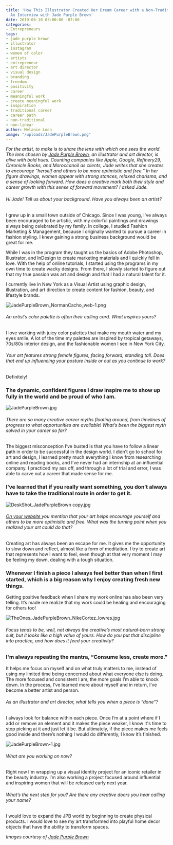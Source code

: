 ```yaml
---
title: 'How This Illustrator Created Her Dream Career with a Non-Traditional Path:
  An Interview with Jade Purple Brown'
date: 2019-06-10 03:00:00 -07:00
categories:
- Entrepreneurs
tags:
- jade purple brown
- illustrator
- instagram
- women of color
- artists
- entrepreneur
- art director
- visual design
- branding
- freedom
- positivity
- career
- meaningful work
- create meaningful work
- inspiration
- traditional career
- career path
- non-traditional
- non-linear
author: Melanie Loon
image: "/uploads/JadePurpleBrown.png"
---
```


_For the artist, to make is to share the lens with which one sees the world. The lens chosen by [Jade Purple Brown](http://www.jadepurplebrown.com/), an illustrator and art director, is alive with bold hues. Counting companies like Apple, Google, Refinery29, Chronicle Books, and Moroccanoil as clients, Jade writes that she creates to encourage “herself and others to be more optimistic and free.” In her figure drawings, women appear with strong stances, relaxed charisma, and a sense of looking forward. How does a creative mark both their style and career growth with this sense of forward movement? I asked Jade._

###### Hi Jade! Tell us about your background. Have you always been an artist?
 
I grew up in a small town outside of Chicago. Since I was young, I've always been encouraged to be artistic, with my colorful paintings and drawings always being celebrated by my family. In college, I studied Fashion Marketing & Management, because I originally wanted to pursue a career in fashion styling. I knew gaining a strong business background would be great for me. 
 
While I was in the program they taught us the basics of Adobe Photoshop, Illustrator, and InDesign to create marketing materials and I quickly fell in love. With the help of online tutorials, I started using the programs in my own time to create wacky designs. From there, I slowly started to figure out that my true passion was art and design and that I had a natural talent for it.
 
I currently live in New York as a Visual Artist using graphic design, illustration, and art direction to create content for fashion, beauty, and lifestyle brands.

![JadePurpleBrown_NormanCacho_web-1.png](/uploads/JadePurpleBrown_NormanCacho_web-1.png)
 
###### An artist’s color palette is often their calling card. What inspires yours?
 
I love working with juicy color palettes that make my mouth water and my eyes smile. A lot of the time my palettes are inspired by tropical getaways, 70s/80s interior design, and the fashionable women I see in New York City.
 
###### Your art features strong female figures, facing forward, standing tall. Does that end up influencing your posture inside or out as you continue to work?
 
Definitely! 

### The dynamic, confident figures I draw inspire me to show up fully in the world and be proud of who I am.

![JadePurpleBrown.jpg](/uploads/JadePurpleBrown.jpg)
 
###### There are so many creative career myths floating around, from  timelines of progress to what opportunities are available! What’s been the biggest myth solved in your career so far?
 
The biggest misconception I’ve busted is that you have to follow a linear path in order to be successful in the design world. I didn’t go to school for art and design, I learned pretty much everything I know from researching online and reading books, and I’ve never had an internship at an influential company. I practiced my ass off, and through a lot of trial and error, I was able to carve out a career that made sense for me. 

### I’ve learned that if you really want something, you don’t always have to take the traditional route in order to get it. 

![DeskShot_JadePurpleBrown copy.jpg](/uploads/DeskShot_JadePurpleBrown%20copy.jpg)
 
###### [On your website ](http://www.jadepurplebrown.com/)you mention that your art helps encourage yourself and others to be more optimistic and free. What was the turning point when you realized your art could do that?
 
Creating art has always been an escape for me. It gives me the opportunity to slow down and reflect, almost like a form of meditation. I try to create art that represents how I want to feel, even though at that very moment I may be feeling my down, dealing with a tough situation. 

### Whenever I finish a piece I always feel better than when I first started, which is a big reason why I enjoy creating fresh new things. 

Getting positive feedback when I share my work online has also been very telling. It’s made me realize that my work could be healing and encouraging for others too!

![TheOnes_JadePurpleBrown_NikeCortez_lowres.jpg](/uploads/TheOnes_JadePurpleBrown_NikeCortez_lowres.jpg)
 
###### Focus tends to be, well, not always the creative’s most natural-born strong suit, but it looks like a high value of yours. How do you put that discipline into practice, and how does it feed your creativity?
 
### I'm always repeating the mantra, “Consume less, create more.” 

It helps me focus on myself and on what truly matters to me, instead of using my limited time being concerned about what everyone else is doing. The more focused and consistent I am, the more goals I’m able to knock down. In the process, I’ve learned more about myself and in return, I’ve become a better artist and person. 
 
###### As an illustrator and art director, what tells you when a piece is “done”?
 
I always look for balance within each piece. Once I’m at a point where if I add or remove an element and it makes the piece weaker, I know it's time to stop picking at it and just let it be. But ultimately, if the piece makes me feels good inside and there’s nothing I would do differently, I know it’s finished.

![JadePurpleBrown-1.jpg](/uploads/JadePurpleBrown-1.jpg)
 
###### What are you working on now?
 
Right now I'm wrapping up a visual identity project for an iconic retailer in the beauty industry. I’m also working a project focused around influential and inspiring women that will be released early next year. 
 
###### What’s the next step for you? Are there any creative doors you hear calling your name?
 
I would love to expand the JPB world by beginning to create physical products. I would love to see my art transformed into playful home decor objects that have the ability to transform spaces. 

_Images courtesy of [Jade Purple Brown](http://www.jadepurplebrown.com/)_